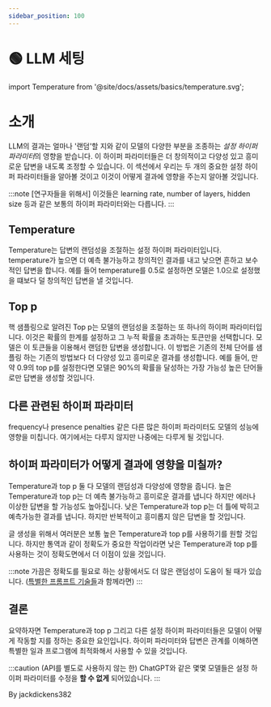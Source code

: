 ```yaml
---
sidebar_position: 100
---
```


# 🟢 LLM 세팅


import Temperature from '@site/docs/assets/basics/temperature.svg';

<div style={{textAlign: 'center'}}>
  <Temperature style={{width:"500px",height:"300px",verticalAlign:"top"}}/>
</div>


# 소개

LLM의 결과는 얼마나 '랜덤'할 지와 같이 모델의 다양한 부분을 조종하는 *설정 하이퍼 파라미터*의 영향을 받습니다. 이 하이퍼 파라미터들은 더 창의적이고 다양성 있고 흥미로운 답변을 내도록 조정할 수 있습니다. 이 섹션에서 우리는 두 개의 중요한 설정 하이퍼 파라미터들을 알아볼 것이고 이것이 어떻게 결과에 영향을 주는지 알아볼 것입니다.


:::note
[연구자들을 위해서] 이것들은 learning rate, number of layers, hidden size 등과 같은 보통의 하이퍼 파라미터와는 다릅니다.
:::

## Temperature

Temperature는 답변의 랜덤성을 조절하는 설정 하이퍼 파라미터입니다. temperature가 높으면 더 예측 불가능하고 창의적인 결과를 내고 낮으면 흔하고 보수적인 답변을 합니다. 예를 들어 temperature를 0.5로 설정하면 모델은 1.0으로 설정했을 떄보다 덜 창의적인 답변을 낼 것입니다.

## Top p

핵 샘플링으로 알려진 Top p는 모델의 랜덤성을 조절하는 또 하나의 하이퍼 파라미터입니다. 이것은 확률의 한계를 설정하고 그 누적 확률을 초과하는 토큰만을 선택합니다. 모델은 이 토큰들을 이용해서 랜덤한 답변을 생성합니다. 이 방법은 기존의 전체 단어를 샘플링 하는 기존의 방법보다 더 다양성 있고 흥미로운 결과를 생성합니다. 예를 들어, 만약 0.9의 top p를 설정한다면 모델은 90%의 확률을 달성하는 가장 가능성 높은 단어들로만 답변을 생성할 것입니다.


## 다른 관련된 하이퍼 파라미터

frequency나 presence penalties 같은 다른 많은 하이퍼 파라미터도 모델의 성능에 영향을 미칩니다. 여기에서는 다루지 않지만 나중에는 다루게 될 것입니다.

## 하이퍼 파라미터가 어떻게 결과에 영향을 미칠까?

Temperature과 top p 둘 다 모델의 랜덤성과 다양성에 영향을 줍니다. 높은 Temperature과 top p는 더 예측 불가능하고 흥미로운 결과를 냅니다 하지만 에러나 이상한 답변을 할 가능성도 높아집니다. 낮은 Temperature과 top p는 더 틀에 박히고 예측가능한 결과를 냅니다. 하지만 반복적이고 흥미롭지 않은 답변을 할 것입니다.

글 생성을 위해서 여러분은 보통 높은 Temperature과 top p를 사용하기를 원할 것입니다. 하지만 통역과 같이 정확도가 중요한 작업이라면 낮은 Temperature과 top p를 사용하는 것이 정확도면에서 더 이점이 있을 것입니다.

:::note
가끔은 정확도를 필요로 하는 상황에서도 더 많은 랜덤성이 도움이 될 때가 있습니다. ([특별한 프롬프트 기술들](https://learnprompting.org/docs/intermediate/self_consistency)과 함께라면)
:::




## 결론

요약하자면 Temperature과 top p 그리고 다른 설정 하이퍼 파라미터들은 모델이 어떻게 작동할 지를 정하는 중요한 요인입니다. 하이퍼 파라미터와 답변은 관계를 이해하면 특별한 일과 프로그램에 최적화해서 사용할 수 있을 것입니다.

:::caution
(API를 별도로 사용하지 않는 한) ChatGPT와 같은 몇몇 모델들은 설정 하이퍼 파라미터를 수정을 **할 수 없게** 되어있습니다.
:::

By jackdickens382